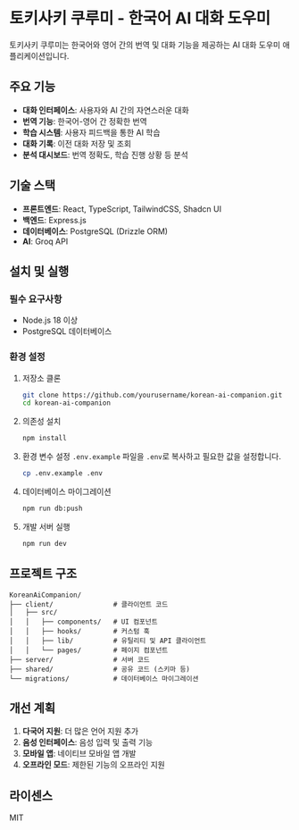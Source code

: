 # 토키사키 쿠루미 - 한국어 AI 대화 도우미

토키사키 쿠루미는 한국어와 영어 간의 번역 및 대화 기능을 제공하는 AI 대화 도우미 애플리케이션입니다.

## 주요 기능

- **대화 인터페이스**: 사용자와 AI 간의 자연스러운 대화
- **번역 기능**: 한국어-영어 간 정확한 번역
- **학습 시스템**: 사용자 피드백을 통한 AI 학습
- **대화 기록**: 이전 대화 저장 및 조회
- **분석 대시보드**: 번역 정확도, 학습 진행 상황 등 분석

## 기술 스택

- **프론트엔드**: React, TypeScript, TailwindCSS, Shadcn UI
- **백엔드**: Express.js
- **데이터베이스**: PostgreSQL (Drizzle ORM)
- **AI**: Groq API

## 설치 및 실행

### 필수 요구사항

- Node.js 18 이상
- PostgreSQL 데이터베이스

### 환경 설정

1. 저장소 클론
   ```bash
   git clone https://github.com/yourusername/korean-ai-companion.git
   cd korean-ai-companion
   ```

2. 의존성 설치
   ```bash
   npm install
   ```

3. 환경 변수 설정
   `.env.example` 파일을 `.env`로 복사하고 필요한 값을 설정합니다.
   ```bash
   cp .env.example .env
   ```

4. 데이터베이스 마이그레이션
   ```bash
   npm run db:push
   ```

5. 개발 서버 실행
   ```bash
   npm run dev
   ```

## 프로젝트 구조

```
KoreanAiCompanion/
├── client/               # 클라이언트 코드
│   ├── src/
│   │   ├── components/   # UI 컴포넌트
│   │   ├── hooks/        # 커스텀 훅
│   │   ├── lib/          # 유틸리티 및 API 클라이언트
│   │   └── pages/        # 페이지 컴포넌트
├── server/               # 서버 코드
├── shared/               # 공유 코드 (스키마 등)
└── migrations/           # 데이터베이스 마이그레이션
```

## 개선 계획

1. **다국어 지원**: 더 많은 언어 지원 추가
2. **음성 인터페이스**: 음성 입력 및 출력 기능
3. **모바일 앱**: 네이티브 모바일 앱 개발
4. **오프라인 모드**: 제한된 기능의 오프라인 지원

## 라이센스

MIT